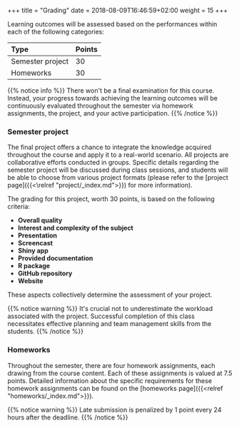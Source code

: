 +++
title = "Grading"
date =  2018-08-09T16:46:59+02:00
weight = 15
+++

Learning outcomes will be assessed based on the performances within each of the following categories:

Type | Points 
:-- | :-- 
Semester project | 30 
Homeworks | 30 

{{% notice info %}}
There won't be a final examination for this course. Instead, your progress towards achieving the learning outcomes will be continuously evaluated throughout the semester via homework assignments, the project, and your active participation.
{{% /notice %}}

### Semester project
The final project offers a chance to integrate the knowledge acquired throughout the course and apply it to a real-world scenario. All projects are collaborative efforts conducted in groups. Specific details regarding the semester project will be discussed during class sessions, and students will be able to choose from various project formats (please refer to the [project page]({{<\relref "project/_index.md">}}) for more information).

The grading for this project, worth 30 points, is based on the following criteria:

- **Overall quality**
- **Interest and complexity of the subject**
- **Presentation**
- **Screencast**
- **Shiny app**
- **Provided documentation**
- **R package**
- **GitHub repository**
- **Website**

These aspects collectively determine the assessment of your project.

<!--The semester project are peer evaluated: every group grades the others and send a brief report to the instructors. The instructors grade as well the project. The final points obtained for the project is given by taking 50% of the instructors' grades and 50% of the average from the other groups' grades.-->

{{% notice warning %}}
It's crucial not to underestimate the workload associated with the project. Successful completion of this class necessitates effective planning and team management skills from the students.
{{% /notice %}}

### Homeworks
Throughout the semester, there are four homework assignments, each drawing from the course content. Each of these assignments is valued at 7.5 points. Detailed information about the specific requirements for these homework assignments can be found on the [homeworks page]({{<relref "homeworks/_index.md">}}).

{{% notice warning %}}
Late submission is penalized by 1 point every 24 hours after the deadline.
{{% /notice %}}

<!--### Participation
Participation is graded based on both [Piazza](https://piazza.com/unil.ch/fall2019/ptds2019/home) (see the [communication page](https://ptds.netlify.com/syllabus/communication/)) and in-class activities. There are five points for each. 

In order to earn full credit for the Piazza portion, each student should make 1 or more substantive posts per week (except during the first week) related to the content of the course. A post can be a reply to another student's question. Grading is based on Piazza meta-data that can only be accessed by an instructor.

Due to the structure of this class, attendance is very important. Moreover, students will be encouraged to work in teams on in-class activities each week, so others are counting on you to be in class and contribute. Students with valid excuse should notify the instructor as soon as possible and provide a minimum of one week notice.

Each lecture will have its own magic word that you are responsible for entering into a form link that will be provided on Piazza. In order to be eligible to receive attendance points, you must be in class, enter the magic word within 5 minutes after it is given, and stay for the entire duration of the class.-->
